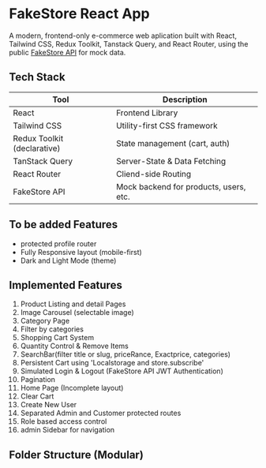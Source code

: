 # FakeStore React App

A modern, frontend-only e-commerce web aplication built with React, Tailwind CSS, Redux Toolkit, Tanstack Query, and React Router, using the public [FakeStore API](https://fakeapi.platzi.com/en) for mock data.

## Tech Stack

| Tool                        | Description                            |
| --------------------------- | -------------------------------------- |
| React                       | Frontend Library                       |
| Tailwind CSS                | Utility-first CSS framework            |
| Redux Toolkit (declarative) | State management (cart, auth)          |
| TanStack Query              | Server-State & Data Fetching           |
| React Router                | Cliend-side Routing                    |
| FakeStore API               | Mock backend for products, users, etc. |

## To be added Features

- protected profile router
- Fully Responsive layout (mobile-first)
- Dark and Light Mode (theme)

## Implemented Features

1. Product Listing and detail Pages
2. Image Carousel (selectable image)
3. Category Page
4. Filter by categories
5. Shopping Cart System
6. Quantity Control & Remove Items
7. SearchBar(filter title or slug, priceRance, Exactprice, categories)
8. Persistent Cart using 'Localstorage and store.subscribe'
9. Simulated Login & Logout (FakeStore API JWT Authentication)
10. Pagination
11. Home Page (Incomplete layout)
12. Clear Cart
13. Create New User
14. Separated Admin and Customer protected routes
15. Role based access control
16. admin Sidebar for navigation

## Folder Structure (Modular)
